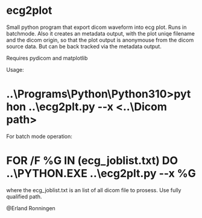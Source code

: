 # ecg2plot
Small python program that export dicom waveform into ecg plot. Runs in batchmode.
Also it creates an metadata output, with the plot uniqe filename and the dicom origin, so that the plot output is anonymouse from the dicom source data.
But can be back tracked via the metadata output.

Requires pydicom and matplotlib

Usage:
#   ..\Programs\Python\Python310>python ..\ecg2plt.py --x <..\Dicom path>
For batch mode operation:
#   FOR /F %G IN (ecg_joblist.txt) DO ..\PYTHON.EXE ..\ecg2plt.py --x %G
where the ecg_joblist.txt is an list of all dicom file to prosess. Use fully qualified path.

@Erland Ronningen

